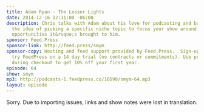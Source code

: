 ```yaml
---
title: Adam Ryan - The Lesser Lights
date: 2014-12-16 12:11:00 -06:00
description: Chris talks with Adam about his love for podcasting and basketball and
  the idea of picking a specific niche topic to focus your show around and the unique
  opportunities it&rsquo;s brought to him.
sponsor: Feed.Press
sponsor-link: http://feed.press/smym
sponsor-copy: Hosting and feed support provided by Feed.Press.  Sign-up today and
  try FeedPress on a 14 day trial (no contracts or commitments). Use promo code "smym"
  during checkout to get 10% off your first year.
episode: 64
show: smym
mp3: http://podcasts-1.feedpress.co/10590/smym-64.mp3
layout: episode
---
```


Sorry. Due to importing issues, links and show notes were lost in translation.

